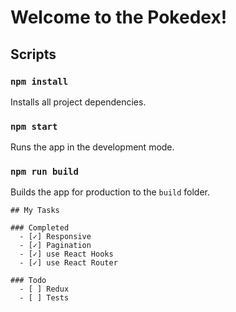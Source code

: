 # Welcome to the Pokedex!

## Scripts

### `npm install`

Installs all project dependencies.

### `npm start`

Runs the app in the development mode.

### `npm run build`

Builds the app for production to the `build` folder.

```
## My Tasks

### Completed
  - [✓] Responsive  
  - [✓] Pagination
  - [✓] use React Hooks
  - [✓] use React Router

### Todo
  - [ ] Redux
  - [ ] Tests

```
